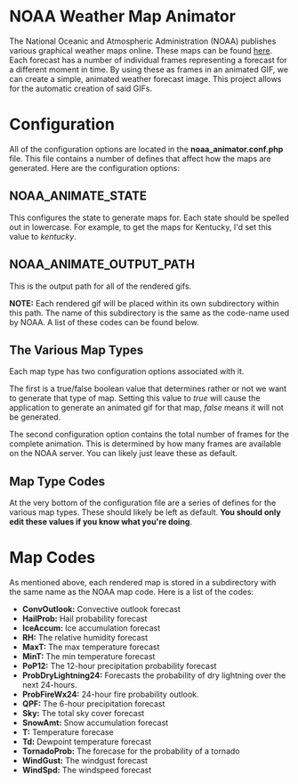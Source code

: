 # NOAA Weather Map Animator

The National Oceanic and Atmospheric Administration (NOAA) publishes various graphical weather maps online. These maps can be found [here](https://graphical.weather.gov/images/). Each forecast has a number of individual frames representing a forecast for a different moment in time. By using these as frames in an animated GIF, we can create a simple, animated weather forecast image. This project allows for the automatic creation of said GIFs. 

# Configuration

All of the configuration options are located in the **noaa_animator.conf.php** file. This file contains a number of defines that affect how the maps are generated. Here are the configuration options:

## NOAA_ANIMATE_STATE

This configures the state to generate maps for. Each state should be spelled out in lowercase. For example, to get the maps for Kentucky, I'd set this value to *kentucky*. 

## NOAA_ANIMATE_OUTPUT_PATH

This is the output path for all of the rendered gifs.

**NOTE:** Each rendered gif will be placed within its own subdirectory within this path. The name of this subdirectory is the same as the code-name used by NOAA. A list of these codes can be found below.

## The Various Map Types

Each map type has two configuration options associated with it. 

The first is a true/false boolean value that determines rather or not we want to generate that type of map. Setting this value to *true* will cause the application to generate an animated gif for that map, *false* means it will not be generated. 

The second configuration option contains the total number of frames for the complete animation. This is determined by how many frames are available on the NOAA server. You can likely just leave these as default.

## Map Type Codes

At the very bottom of the configuration file are a series of defines for the various map types. These should likely be left as default. **You should only edit these values if you know what you're doing**. 

# Map Codes

As mentioned above, each rendered map is stored in a subdirectory with the same name as the NOAA map code. Here is a list of the codes:

* **ConvOutlook:** Convective outlook forecast
* **HailProb:** Hail probability forecast
* **IceAccum:** Ice accumulation forecast
* **RH:** The relative humidity forecast
* **MaxT:** The max temperature forecast
* **MinT:** The min temperature forecast
* **PoP12:** The 12-hour precipitation probability forecast
* **ProbDryLightning24:** Forecasts the probability of dry lightning over the next 24-hours.
* **ProbFireWx24:** 24-hour fire probability outlook.
* **QPF:** The 6-hour precipitation forecast
* **Sky:** The total sky cover forecast
* **SnowAmt:** Snow accumulation forecast
* **T:** Temperature forecase
* **Td:** Dewpoint temperature forecast
* **TornadoProb:** The forecase for the probability of a tornado
* **WindGust:** The windgust forecast
* **WindSpd:** The windspeed forecast